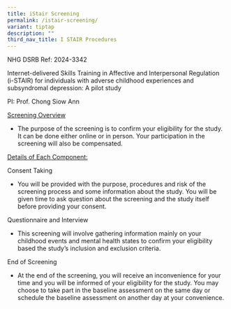 ```yaml
---
title: iStair Screening
permalink: /istair-screening/
variant: tiptap
description: ""
third_nav_title: I STAIR Procedures
---
```

<p>NHG DSRB Ref: 2024-3342</p>
<p>Internet-delivered Skills Training in Affective and Interpersonal Regulation
(i-STAIR) for individuals with adverse childhood experiences and subsyndromal
depression: A pilot study</p>
<p>PI: Prof. Chong Siow Ann</p>
<p><u>Screening Overview</u>
</p>
<ul data-tight="true" class="tight">
<li>
<p>The purpose of the screening is to confirm your eligibility for the study.
It can be done either online or in person. Your participation in the screening
will also be compensated.</p>
</li>
</ul>
<p><u>Details of Each Component:</u>
</p>
<p>Consent Taking</p>
<ul data-tight="true" class="tight">
<li>
<p>You will be provided with the purpose, procedures and risk of the screening
process and some information about the study. You will be given time to
ask question about the screening and the study itself before providing
your consent.</p>
</li>
</ul>
<p>Questionnaire and Interview</p>
<ul data-tight="true" class="tight">
<li>
<p>This screening will involve gathering information mainly on your childhood
events and mental health states to confirm your eligibility based the study’s
inclusion and exclusion criteria.</p>
</li>
</ul>
<p>End of Screening</p>
<ul data-tight="true" class="tight">
<li>
<p>At the end of the screening, you will receive an inconvenience for your
time and you will be informed of your eligibility for the study. You may
choose to take part in the baseline assessment on the same day or schedule
the baseline assessment on another day at your convenience.</p>
</li>
</ul>
<p></p>